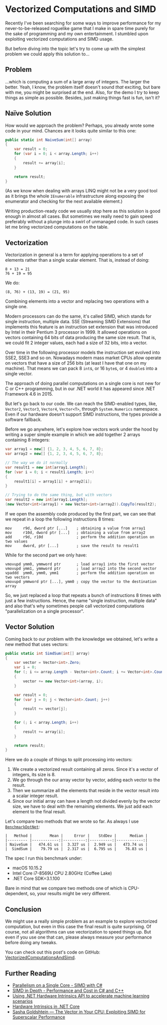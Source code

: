 # Vectorized Computations and SIMD

Recently I've been searching for some ways to improve performance for my never-to-be-released roguelike game that I make in spare time purely for the sake of programming and my own entertainment. I stumbled upon exploiting vectorized computations and SIMD usage.

But before diving into the topic let's try to come up with the simplest problem we could apply this solution to...

## Problem

...which is computing a sum of a large array of integers. The larger the better. Yeah, I know, the problem itself doesn't sound _that_ exciting, but bare with me, you might be surprised at the end. Also, for the demo I try to keep things as simple as possible. Besides, just making things fast is fun, isn't it?

## Naïve Solution

How would we approach the problem? Perhaps, you already wrote some code in your mind. Chances are it looks quite similar to this one:
```csharp
public static int NaiveSum(int[] array)
{
	var result = 0;
	for (var i = 0; i < array.Length; i++)
	{
		result += array[i];
	}

	return result;
}
```
(As we know when dealing with arrays LINQ might not be a very good tool as it brings the whole `IEnumerable` infrastructure along exposing the enumerator and checking for the next available element.)

Writing production-ready code we usually stop here as this solution is good enough in almost all cases. But sometimes we really need to gain speed preferably without a plunge into a swirl of unmanaged code. In such cases let me bring vectorized computations on the table.

## Vectorization

Vectorization in general is a term for applying operations to a set of elements rather than a single scalar element. That is, instead of doing:
```
8 + 13 = 21
76 + 19 = 95
```
We do:
```
(8, 76) + (13, 19) = (21, 95)
```
Combining elements into a vector and replacing two operations with a single one.

Modern processors can do the same, it's called SIMD, which stands for single instruction, multiple data. SSE (Streaming SIMD Extensions) that implements this feature is an instruction set extension that was introduced by Intel in their Pentium 3 processor in 1999. It allowed operations on vectors containing 64 bits of data producing the same size result. That is, we could fit 2 integer values, each had a size of 32 bits, into a vector.

Over time in the following processor models the instruction set evolved into SSE2, SSE3 and so on. Nowadays modern mass market CPUs allow operate on vectors that have a size of 256 bits (at least I have that one on my machine). That means we can pack 8 `int`s, or 16 `byte`s, or 4 `double`s into a single vector.

The approach of doing parallel computations on a single core is not new for C or C++ programming, but in our .NET world it has appeared since .NET Framework 4.6 in 2015.

But let's go back to our code. We can reach the SIMD-enabled types, like, `Vector2`, `Vector3`, `Vector4`, `Vector<T>`, through `System.Numerics` namespace. Even if our hardware doesn't support SIMD instructions, the types provide a software fallback.

Before we go anywhere, let's explore how vectors work under the hood by writing a super simple example in which we add together 2 arrays containing 8 integers:
```csharp
var array1 = new[] {1, 2, 3, 4, 5, 6, 7, 8};
var array2 = new[] {1, 2, 3, 4, 5, 6, 7, 8};

// The way we do it normally
var result1 = new int[array1.Length];
for (var i = 0; i < result1.Length; i++)
{
	result1[i] = array1[i] + array2[i];
}

// Trying to do the same thing, but with vectors
var result2 = new int[array1.Length];
(new Vector<int>(array1) + new Vector<int>(array2)).CopyTo(result2);
```
If we open the assembly code produced by the first part, we can see that we repeat in a loop the following instructions 8 times:
```assembly
mov     r9d, dword ptr [...]    ; obtaining a value from array1
mov     r10d, dword ptr [...]   ; obtaining a value from array2
add     r9d, r10d               ; perform the addition operation on two values
mov     dword, ptr [...]        ; save the result to result1
```
While for the second part we only have:
```assembly
vmovupd ymm0, ymmword ptr       ; load array1 into the first vector
vmovupd ymm1, ymmword ptr       ; load array2 into the second vector
vpaddd  ymm0, ymm0, ymm1        ; perform the addition operation on two vectors
vmovupd ymmword ptr [...], ymm0 ; copy the vector to the destination array
```
So, we just replaced a loop that repeats a bunch of instructions 8 times with just a few instructions. Hence, the name "single instruction, multiple data" and also that's why sometimes people call vectorized computations "parallelization on a single processor".

## Vector Solution

Coming back to our problem with the knowledge we obtained, let's write a new method that uses vectors:
```csharp
public static int SimdSum(int[] array)
{
	var vector = Vector<int>.Zero;
	var i = 0;
	for (; i <= array.Length - Vector<int>.Count; i += Vector<int>.Count)
	{
		vector += new Vector<int>(array, i);
	}

	var result = 0;
	for (var j = 0; j < Vector<int>.Count; j++)
	{
		result += vector[j];
	}

	for (; i < array.Length; i++)
	{
		result += array[i];
	}

	return result;
}
```
Here we do a couple of things to split processing into vectors:

1. We create a vectorized result containing all zeros. Since it's a vector of integers, its size is 8.
2. We go through the our array vector by vector, adding each vector to the result.
3. Then we summarize all the elements that reside in the vector result into a scalar integer result.
4. Since our initial array can have a length not divided evenly by the vector size, we have to deal with the remaining elements. We just add each element to the final result.

Let's compare two methods that we wrote so far. As always I use [`BenchmarkDotNet`](https://github.com/dotnet/BenchmarkDotNet):
```
|   Method |        Mean |     Error |    StdDev |      Median |
|--------- |------------:|----------:|----------:|------------:|
| NaiveSum |   474.61 us |  3.327 us |  2.949 us |   473.74 us |
|  SimdSum |    79.79 us |  2.317 us |  6.795 us |    76.83 us |
```
The spec I run this benchmark under:
- macOS 10.15.2
- Intel Core i7-8569U CPU 2.80GHz (Coffee Lake)
- .NET Core SDK=3.1.100

Bare in mind that we compare two methods one of which is CPU-dependent, so, your results might be very different.

## Conclusion

We might use a really simple problem as an example to explore vectorized computation, but even in this case the final result is quite surprising. Of course, not all algorithms can use vectorization to speed things up. But even if you use one that can, please always measure your performance before doing any tweaks.

You can check out this post's code on GitHub: [VectorizedComputationsAndSimd](https://github.com/timiskhakov/VectorizedComputationsAndSimd).

## Further Reading

- [Parallelism on a Single Core - SIMD with C#](https://instil.co/2016/03/21/parallelism-on-a-single-core-simd-with-c/)
- [SIMD in Depth - Performance and Cost in C# and C++](https://instil.co/2016/04/07/simd-performance-with-csharp-and-cpp/)
- [Using .NET Hardware Intrinsics API to accelerate machine learning scenarios](https://devblogs.microsoft.com/dotnet/using-net-hardware-intrinsics-api-to-accelerate-machine-learning-scenarios/)
- [Hardware Intrinsics in .NET Core](https://devblogs.microsoft.com/dotnet/hardware-intrinsics-in-net-core/)
- [Sasha Goldshtein — The Vector in Your CPU: Exploiting SIMD for Superscalar Performance](https://www.youtube.com/watch?v=WeJ8b3WRSmM)
